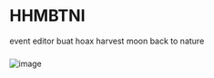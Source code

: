 # HHMBTNI
event editor buat hoax harvest moon back to nature

### 
![image](https://i.ibb.co/vVgvgSD/3827-0-EF3.png)